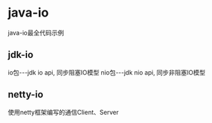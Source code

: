 # java-io
java-io最全代码示例

## jdk-io

io包---jdk io api, 同步阻塞IO模型
nio包---jdk nio api, 同步非阻塞IO模型

## netty-io

使用netty框架编写的通信Client、Server

